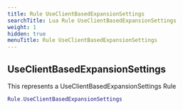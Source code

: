 ```yaml
---
title: Rule UseClientBasedExpansionSettings
searchTitle: Lua Rule UseClientBasedExpansionSettings
weight: 1
hidden: true
menuTitle: Rule UseClientBasedExpansionSettings
---
```

## UseClientBasedExpansionSettings

This represents a UseClientBasedExpansionSettings Rule
```lua
Rule.UseClientBasedExpansionSettings
```